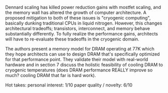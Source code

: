 Dennard scaling has killed power reduction gains with mostfet scaling, and the memory wall has altered the growth of computer architecture. A proposed mitigation to both of these issues is "cryogenic computing", basically dunking traditional CPUs in liquid nitrogen. However, this changes architectural tradeoffs; transistors, interconnect, and memory behave substantially differently. To fully realize the performance gains, architects will have to re-evaluate these tradeoffs in the cryogenic domain.

The authors present a memory model for DRAM operating at 77K which they hope architects can use to design DRAM that's specifically optimized for that performance point. They validate their model with real-world hardware and in section 7 discuss the holistic feasibility of cooling DRAM to cryogenic temperatures (does DRAM performance REALLY improve so much? cooling DRAM that far is hard work).

Hot takes:
personal interest: 1/10
paper quality / novelty: 6/10